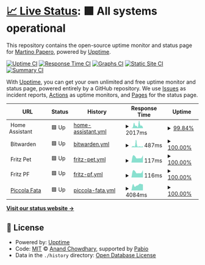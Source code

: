 # [📈 Live Status](https://martymarty004.github.io/ha-upptime): <!--live status--> **🟩 All systems operational**

This repository contains the open-source uptime monitor and status page for [Martino Papero](https://martymarty004.github.io/ha-upptime), powered by [Upptime](https://github.com/upptime/upptime).

[![Uptime CI](https://github.com/martymarty004/ha-upptime/workflows/Uptime%20CI/badge.svg)](https://github.com/martymarty004/ha-upptime/actions?query=workflow%3A%22Uptime+CI%22)
[![Response Time CI](https://github.com/martymarty004/ha-upptime/workflows/Response%20Time%20CI/badge.svg)](https://github.com/martymarty004/ha-upptime/actions?query=workflow%3A%22Response+Time+CI%22)
[![Graphs CI](https://github.com/martymarty004/ha-upptime/workflows/Graphs%20CI/badge.svg)](https://github.com/martymarty004/ha-upptime/actions?query=workflow%3A%22Graphs+CI%22)
[![Static Site CI](https://github.com/martymarty004/ha-upptime/workflows/Static%20Site%20CI/badge.svg)](https://github.com/martymarty004/ha-upptime/actions?query=workflow%3A%22Static+Site+CI%22)
[![Summary CI](https://github.com/martymarty004/ha-upptime/workflows/Summary%20CI/badge.svg)](https://github.com/martymarty004/ha-upptime/actions?query=workflow%3A%22Summary+CI%22)

With [Upptime](https://upptime.js.org), you can get your own unlimited and free uptime monitor and status page, powered entirely by a GitHub repository. We use [Issues](https://github.com/martymarty004/ha-upptime/issues) as incident reports, [Actions](https://github.com/martymarty004/ha-upptime/actions) as uptime monitors, and [Pages](https://martymarty004.github.io/ha-upptime) for the status page.

<!--start: status pages-->
<!-- This summary is generated by Upptime (https://github.com/upptime/upptime) -->
<!-- Do not edit this manually, your changes will be overwritten -->
<!-- prettier-ignore -->
| URL | Status | History | Response Time | Uptime |
| --- | ------ | ------- | ------------- | ------ |
| <img alt="" src="https://icons.duckduckgo.com/ip3/null.ico" height="13"> Home Assistant | 🟩 Up | [home-assistant.yml](https://github.com/martymarty004/ha-upptime/commits/HEAD/history/home-assistant.yml) | <details><summary><img alt="Response time graph" src="./graphs/home-assistant/response-time-week.png" height="20"> 2017ms</summary><br><a href="https://martymarty004.github.io/ha-upptime/history/home-assistant"><img alt="Response time 2594" src="https://img.shields.io/endpoint?url=https%3A%2F%2Fraw.githubusercontent.com%2Fmartymarty004%2Fha-upptime%2FHEAD%2Fapi%2Fhome-assistant%2Fresponse-time.json"></a><br><a href="https://martymarty004.github.io/ha-upptime/history/home-assistant"><img alt="24-hour response time 1522" src="https://img.shields.io/endpoint?url=https%3A%2F%2Fraw.githubusercontent.com%2Fmartymarty004%2Fha-upptime%2FHEAD%2Fapi%2Fhome-assistant%2Fresponse-time-day.json"></a><br><a href="https://martymarty004.github.io/ha-upptime/history/home-assistant"><img alt="7-day response time 2017" src="https://img.shields.io/endpoint?url=https%3A%2F%2Fraw.githubusercontent.com%2Fmartymarty004%2Fha-upptime%2FHEAD%2Fapi%2Fhome-assistant%2Fresponse-time-week.json"></a><br><a href="https://martymarty004.github.io/ha-upptime/history/home-assistant"><img alt="30-day response time 1775" src="https://img.shields.io/endpoint?url=https%3A%2F%2Fraw.githubusercontent.com%2Fmartymarty004%2Fha-upptime%2FHEAD%2Fapi%2Fhome-assistant%2Fresponse-time-month.json"></a><br><a href="https://martymarty004.github.io/ha-upptime/history/home-assistant"><img alt="1-year response time 2594" src="https://img.shields.io/endpoint?url=https%3A%2F%2Fraw.githubusercontent.com%2Fmartymarty004%2Fha-upptime%2FHEAD%2Fapi%2Fhome-assistant%2Fresponse-time-year.json"></a></details> | <details><summary><a href="https://martymarty004.github.io/ha-upptime/history/home-assistant">99.84%</a></summary><a href="https://martymarty004.github.io/ha-upptime/history/home-assistant"><img alt="All-time uptime 98.52%" src="https://img.shields.io/endpoint?url=https%3A%2F%2Fraw.githubusercontent.com%2Fmartymarty004%2Fha-upptime%2FHEAD%2Fapi%2Fhome-assistant%2Fuptime.json"></a><br><a href="https://martymarty004.github.io/ha-upptime/history/home-assistant"><img alt="24-hour uptime 100.00%" src="https://img.shields.io/endpoint?url=https%3A%2F%2Fraw.githubusercontent.com%2Fmartymarty004%2Fha-upptime%2FHEAD%2Fapi%2Fhome-assistant%2Fuptime-day.json"></a><br><a href="https://martymarty004.github.io/ha-upptime/history/home-assistant"><img alt="7-day uptime 99.84%" src="https://img.shields.io/endpoint?url=https%3A%2F%2Fraw.githubusercontent.com%2Fmartymarty004%2Fha-upptime%2FHEAD%2Fapi%2Fhome-assistant%2Fuptime-week.json"></a><br><a href="https://martymarty004.github.io/ha-upptime/history/home-assistant"><img alt="30-day uptime 99.14%" src="https://img.shields.io/endpoint?url=https%3A%2F%2Fraw.githubusercontent.com%2Fmartymarty004%2Fha-upptime%2FHEAD%2Fapi%2Fhome-assistant%2Fuptime-month.json"></a><br><a href="https://martymarty004.github.io/ha-upptime/history/home-assistant"><img alt="1-year uptime 98.52%" src="https://img.shields.io/endpoint?url=https%3A%2F%2Fraw.githubusercontent.com%2Fmartymarty004%2Fha-upptime%2FHEAD%2Fapi%2Fhome-assistant%2Fuptime-year.json"></a></details>
| <img alt="" src="https://icons.duckduckgo.com/ip3/null.ico" height="13"> Bitwarden | 🟩 Up | [bitwarden.yml](https://github.com/martymarty004/ha-upptime/commits/HEAD/history/bitwarden.yml) | <details><summary><img alt="Response time graph" src="./graphs/bitwarden/response-time-week.png" height="20"> 487ms</summary><br><a href="https://martymarty004.github.io/ha-upptime/history/bitwarden"><img alt="Response time 2660" src="https://img.shields.io/endpoint?url=https%3A%2F%2Fraw.githubusercontent.com%2Fmartymarty004%2Fha-upptime%2FHEAD%2Fapi%2Fbitwarden%2Fresponse-time.json"></a><br><a href="https://martymarty004.github.io/ha-upptime/history/bitwarden"><img alt="24-hour response time 534" src="https://img.shields.io/endpoint?url=https%3A%2F%2Fraw.githubusercontent.com%2Fmartymarty004%2Fha-upptime%2FHEAD%2Fapi%2Fbitwarden%2Fresponse-time-day.json"></a><br><a href="https://martymarty004.github.io/ha-upptime/history/bitwarden"><img alt="7-day response time 487" src="https://img.shields.io/endpoint?url=https%3A%2F%2Fraw.githubusercontent.com%2Fmartymarty004%2Fha-upptime%2FHEAD%2Fapi%2Fbitwarden%2Fresponse-time-week.json"></a><br><a href="https://martymarty004.github.io/ha-upptime/history/bitwarden"><img alt="30-day response time 1006" src="https://img.shields.io/endpoint?url=https%3A%2F%2Fraw.githubusercontent.com%2Fmartymarty004%2Fha-upptime%2FHEAD%2Fapi%2Fbitwarden%2Fresponse-time-month.json"></a><br><a href="https://martymarty004.github.io/ha-upptime/history/bitwarden"><img alt="1-year response time 2660" src="https://img.shields.io/endpoint?url=https%3A%2F%2Fraw.githubusercontent.com%2Fmartymarty004%2Fha-upptime%2FHEAD%2Fapi%2Fbitwarden%2Fresponse-time-year.json"></a></details> | <details><summary><a href="https://martymarty004.github.io/ha-upptime/history/bitwarden">100.00%</a></summary><a href="https://martymarty004.github.io/ha-upptime/history/bitwarden"><img alt="All-time uptime 98.29%" src="https://img.shields.io/endpoint?url=https%3A%2F%2Fraw.githubusercontent.com%2Fmartymarty004%2Fha-upptime%2FHEAD%2Fapi%2Fbitwarden%2Fuptime.json"></a><br><a href="https://martymarty004.github.io/ha-upptime/history/bitwarden"><img alt="24-hour uptime 100.00%" src="https://img.shields.io/endpoint?url=https%3A%2F%2Fraw.githubusercontent.com%2Fmartymarty004%2Fha-upptime%2FHEAD%2Fapi%2Fbitwarden%2Fuptime-day.json"></a><br><a href="https://martymarty004.github.io/ha-upptime/history/bitwarden"><img alt="7-day uptime 100.00%" src="https://img.shields.io/endpoint?url=https%3A%2F%2Fraw.githubusercontent.com%2Fmartymarty004%2Fha-upptime%2FHEAD%2Fapi%2Fbitwarden%2Fuptime-week.json"></a><br><a href="https://martymarty004.github.io/ha-upptime/history/bitwarden"><img alt="30-day uptime 98.51%" src="https://img.shields.io/endpoint?url=https%3A%2F%2Fraw.githubusercontent.com%2Fmartymarty004%2Fha-upptime%2FHEAD%2Fapi%2Fbitwarden%2Fuptime-month.json"></a><br><a href="https://martymarty004.github.io/ha-upptime/history/bitwarden"><img alt="1-year uptime 98.29%" src="https://img.shields.io/endpoint?url=https%3A%2F%2Fraw.githubusercontent.com%2Fmartymarty004%2Fha-upptime%2FHEAD%2Fapi%2Fbitwarden%2Fuptime-year.json"></a></details>
| <img alt="" src="https://icons.duckduckgo.com/ip3/null.ico" height="13"> Fritz Pet | 🟩 Up | [fritz-pet.yml](https://github.com/martymarty004/ha-upptime/commits/HEAD/history/fritz-pet.yml) | <details><summary><img alt="Response time graph" src="./graphs/fritz-pet/response-time-week.png" height="20"> 117ms</summary><br><a href="https://martymarty004.github.io/ha-upptime/history/fritz-pet"><img alt="Response time 130" src="https://img.shields.io/endpoint?url=https%3A%2F%2Fraw.githubusercontent.com%2Fmartymarty004%2Fha-upptime%2FHEAD%2Fapi%2Ffritz-pet%2Fresponse-time.json"></a><br><a href="https://martymarty004.github.io/ha-upptime/history/fritz-pet"><img alt="24-hour response time 99" src="https://img.shields.io/endpoint?url=https%3A%2F%2Fraw.githubusercontent.com%2Fmartymarty004%2Fha-upptime%2FHEAD%2Fapi%2Ffritz-pet%2Fresponse-time-day.json"></a><br><a href="https://martymarty004.github.io/ha-upptime/history/fritz-pet"><img alt="7-day response time 117" src="https://img.shields.io/endpoint?url=https%3A%2F%2Fraw.githubusercontent.com%2Fmartymarty004%2Fha-upptime%2FHEAD%2Fapi%2Ffritz-pet%2Fresponse-time-week.json"></a><br><a href="https://martymarty004.github.io/ha-upptime/history/fritz-pet"><img alt="30-day response time 123" src="https://img.shields.io/endpoint?url=https%3A%2F%2Fraw.githubusercontent.com%2Fmartymarty004%2Fha-upptime%2FHEAD%2Fapi%2Ffritz-pet%2Fresponse-time-month.json"></a><br><a href="https://martymarty004.github.io/ha-upptime/history/fritz-pet"><img alt="1-year response time 130" src="https://img.shields.io/endpoint?url=https%3A%2F%2Fraw.githubusercontent.com%2Fmartymarty004%2Fha-upptime%2FHEAD%2Fapi%2Ffritz-pet%2Fresponse-time-year.json"></a></details> | <details><summary><a href="https://martymarty004.github.io/ha-upptime/history/fritz-pet">100.00%</a></summary><a href="https://martymarty004.github.io/ha-upptime/history/fritz-pet"><img alt="All-time uptime 99.99%" src="https://img.shields.io/endpoint?url=https%3A%2F%2Fraw.githubusercontent.com%2Fmartymarty004%2Fha-upptime%2FHEAD%2Fapi%2Ffritz-pet%2Fuptime.json"></a><br><a href="https://martymarty004.github.io/ha-upptime/history/fritz-pet"><img alt="24-hour uptime 100.00%" src="https://img.shields.io/endpoint?url=https%3A%2F%2Fraw.githubusercontent.com%2Fmartymarty004%2Fha-upptime%2FHEAD%2Fapi%2Ffritz-pet%2Fuptime-day.json"></a><br><a href="https://martymarty004.github.io/ha-upptime/history/fritz-pet"><img alt="7-day uptime 100.00%" src="https://img.shields.io/endpoint?url=https%3A%2F%2Fraw.githubusercontent.com%2Fmartymarty004%2Fha-upptime%2FHEAD%2Fapi%2Ffritz-pet%2Fuptime-week.json"></a><br><a href="https://martymarty004.github.io/ha-upptime/history/fritz-pet"><img alt="30-day uptime 100.00%" src="https://img.shields.io/endpoint?url=https%3A%2F%2Fraw.githubusercontent.com%2Fmartymarty004%2Fha-upptime%2FHEAD%2Fapi%2Ffritz-pet%2Fuptime-month.json"></a><br><a href="https://martymarty004.github.io/ha-upptime/history/fritz-pet"><img alt="1-year uptime 99.99%" src="https://img.shields.io/endpoint?url=https%3A%2F%2Fraw.githubusercontent.com%2Fmartymarty004%2Fha-upptime%2FHEAD%2Fapi%2Ffritz-pet%2Fuptime-year.json"></a></details>
| <img alt="" src="https://icons.duckduckgo.com/ip3/null.ico" height="13"> Fritz PF | 🟩 Up | [fritz-pf.yml](https://github.com/martymarty004/ha-upptime/commits/HEAD/history/fritz-pf.yml) | <details><summary><img alt="Response time graph" src="./graphs/fritz-pf/response-time-week.png" height="20"> 116ms</summary><br><a href="https://martymarty004.github.io/ha-upptime/history/fritz-pf"><img alt="Response time 129" src="https://img.shields.io/endpoint?url=https%3A%2F%2Fraw.githubusercontent.com%2Fmartymarty004%2Fha-upptime%2FHEAD%2Fapi%2Ffritz-pf%2Fresponse-time.json"></a><br><a href="https://martymarty004.github.io/ha-upptime/history/fritz-pf"><img alt="24-hour response time 97" src="https://img.shields.io/endpoint?url=https%3A%2F%2Fraw.githubusercontent.com%2Fmartymarty004%2Fha-upptime%2FHEAD%2Fapi%2Ffritz-pf%2Fresponse-time-day.json"></a><br><a href="https://martymarty004.github.io/ha-upptime/history/fritz-pf"><img alt="7-day response time 116" src="https://img.shields.io/endpoint?url=https%3A%2F%2Fraw.githubusercontent.com%2Fmartymarty004%2Fha-upptime%2FHEAD%2Fapi%2Ffritz-pf%2Fresponse-time-week.json"></a><br><a href="https://martymarty004.github.io/ha-upptime/history/fritz-pf"><img alt="30-day response time 122" src="https://img.shields.io/endpoint?url=https%3A%2F%2Fraw.githubusercontent.com%2Fmartymarty004%2Fha-upptime%2FHEAD%2Fapi%2Ffritz-pf%2Fresponse-time-month.json"></a><br><a href="https://martymarty004.github.io/ha-upptime/history/fritz-pf"><img alt="1-year response time 129" src="https://img.shields.io/endpoint?url=https%3A%2F%2Fraw.githubusercontent.com%2Fmartymarty004%2Fha-upptime%2FHEAD%2Fapi%2Ffritz-pf%2Fresponse-time-year.json"></a></details> | <details><summary><a href="https://martymarty004.github.io/ha-upptime/history/fritz-pf">100.00%</a></summary><a href="https://martymarty004.github.io/ha-upptime/history/fritz-pf"><img alt="All-time uptime 100.00%" src="https://img.shields.io/endpoint?url=https%3A%2F%2Fraw.githubusercontent.com%2Fmartymarty004%2Fha-upptime%2FHEAD%2Fapi%2Ffritz-pf%2Fuptime.json"></a><br><a href="https://martymarty004.github.io/ha-upptime/history/fritz-pf"><img alt="24-hour uptime 100.00%" src="https://img.shields.io/endpoint?url=https%3A%2F%2Fraw.githubusercontent.com%2Fmartymarty004%2Fha-upptime%2FHEAD%2Fapi%2Ffritz-pf%2Fuptime-day.json"></a><br><a href="https://martymarty004.github.io/ha-upptime/history/fritz-pf"><img alt="7-day uptime 100.00%" src="https://img.shields.io/endpoint?url=https%3A%2F%2Fraw.githubusercontent.com%2Fmartymarty004%2Fha-upptime%2FHEAD%2Fapi%2Ffritz-pf%2Fuptime-week.json"></a><br><a href="https://martymarty004.github.io/ha-upptime/history/fritz-pf"><img alt="30-day uptime 100.00%" src="https://img.shields.io/endpoint?url=https%3A%2F%2Fraw.githubusercontent.com%2Fmartymarty004%2Fha-upptime%2FHEAD%2Fapi%2Ffritz-pf%2Fuptime-month.json"></a><br><a href="https://martymarty004.github.io/ha-upptime/history/fritz-pf"><img alt="1-year uptime 100.00%" src="https://img.shields.io/endpoint?url=https%3A%2F%2Fraw.githubusercontent.com%2Fmartymarty004%2Fha-upptime%2FHEAD%2Fapi%2Ffritz-pf%2Fuptime-year.json"></a></details>
| <img alt="" src="https://icons.duckduckgo.com/ip3/www.piccolafata.it.ico" height="13"> [Piccola Fata](https://www.piccolafata.it/wp-json/) | 🟩 Up | [piccola-fata.yml](https://github.com/martymarty004/ha-upptime/commits/HEAD/history/piccola-fata.yml) | <details><summary><img alt="Response time graph" src="./graphs/piccola-fata/response-time-week.png" height="20"> 4084ms</summary><br><a href="https://martymarty004.github.io/ha-upptime/history/piccola-fata"><img alt="Response time 4468" src="https://img.shields.io/endpoint?url=https%3A%2F%2Fraw.githubusercontent.com%2Fmartymarty004%2Fha-upptime%2FHEAD%2Fapi%2Fpiccola-fata%2Fresponse-time.json"></a><br><a href="https://martymarty004.github.io/ha-upptime/history/piccola-fata"><img alt="24-hour response time 3608" src="https://img.shields.io/endpoint?url=https%3A%2F%2Fraw.githubusercontent.com%2Fmartymarty004%2Fha-upptime%2FHEAD%2Fapi%2Fpiccola-fata%2Fresponse-time-day.json"></a><br><a href="https://martymarty004.github.io/ha-upptime/history/piccola-fata"><img alt="7-day response time 4084" src="https://img.shields.io/endpoint?url=https%3A%2F%2Fraw.githubusercontent.com%2Fmartymarty004%2Fha-upptime%2FHEAD%2Fapi%2Fpiccola-fata%2Fresponse-time-week.json"></a><br><a href="https://martymarty004.github.io/ha-upptime/history/piccola-fata"><img alt="30-day response time 4182" src="https://img.shields.io/endpoint?url=https%3A%2F%2Fraw.githubusercontent.com%2Fmartymarty004%2Fha-upptime%2FHEAD%2Fapi%2Fpiccola-fata%2Fresponse-time-month.json"></a><br><a href="https://martymarty004.github.io/ha-upptime/history/piccola-fata"><img alt="1-year response time 4468" src="https://img.shields.io/endpoint?url=https%3A%2F%2Fraw.githubusercontent.com%2Fmartymarty004%2Fha-upptime%2FHEAD%2Fapi%2Fpiccola-fata%2Fresponse-time-year.json"></a></details> | <details><summary><a href="https://martymarty004.github.io/ha-upptime/history/piccola-fata">100.00%</a></summary><a href="https://martymarty004.github.io/ha-upptime/history/piccola-fata"><img alt="All-time uptime 99.87%" src="https://img.shields.io/endpoint?url=https%3A%2F%2Fraw.githubusercontent.com%2Fmartymarty004%2Fha-upptime%2FHEAD%2Fapi%2Fpiccola-fata%2Fuptime.json"></a><br><a href="https://martymarty004.github.io/ha-upptime/history/piccola-fata"><img alt="24-hour uptime 100.00%" src="https://img.shields.io/endpoint?url=https%3A%2F%2Fraw.githubusercontent.com%2Fmartymarty004%2Fha-upptime%2FHEAD%2Fapi%2Fpiccola-fata%2Fuptime-day.json"></a><br><a href="https://martymarty004.github.io/ha-upptime/history/piccola-fata"><img alt="7-day uptime 100.00%" src="https://img.shields.io/endpoint?url=https%3A%2F%2Fraw.githubusercontent.com%2Fmartymarty004%2Fha-upptime%2FHEAD%2Fapi%2Fpiccola-fata%2Fuptime-week.json"></a><br><a href="https://martymarty004.github.io/ha-upptime/history/piccola-fata"><img alt="30-day uptime 100.00%" src="https://img.shields.io/endpoint?url=https%3A%2F%2Fraw.githubusercontent.com%2Fmartymarty004%2Fha-upptime%2FHEAD%2Fapi%2Fpiccola-fata%2Fuptime-month.json"></a><br><a href="https://martymarty004.github.io/ha-upptime/history/piccola-fata"><img alt="1-year uptime 99.87%" src="https://img.shields.io/endpoint?url=https%3A%2F%2Fraw.githubusercontent.com%2Fmartymarty004%2Fha-upptime%2FHEAD%2Fapi%2Fpiccola-fata%2Fuptime-year.json"></a></details>

<!--end: status pages-->

[**Visit our status website →**](https://martymarty004.github.io/ha-upptime)

## 📄 License

- Powered by: [Upptime](https://github.com/upptime/upptime)
- Code: [MIT](./LICENSE) © [Anand Chowdhary](https://anandchowdhary.com), supported by [Pabio](https://pabio.com)
- Data in the `./history` directory: [Open Database License](https://opendatacommons.org/licenses/odbl/1-0/)
